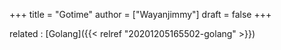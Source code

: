 +++
title = "Gotime"
author = ["Wayanjimmy"]
draft = false
+++

related
: [Golang]({{< relref "20201205165502-golang" >}})
